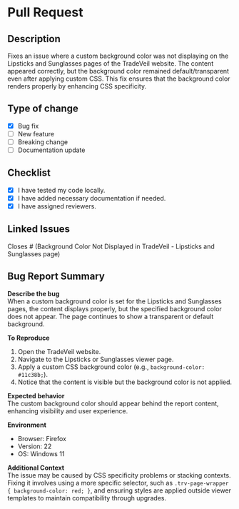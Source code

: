# Pull Request

## Description
Fixes an issue where a custom background color was not displaying on the Lipsticks and Sunglasses pages of the TradeVeil website. The content appeared correctly, but the background color remained default/transparent even after applying custom CSS. This fix ensures that the background color renders properly by enhancing CSS specificity.

## Type of change
- [x] Bug fix
- [ ] New feature
- [ ] Breaking change
- [ ] Documentation update

## Checklist
- [x] I have tested my code locally.
- [x] I have added necessary documentation if needed.
- [x] I have assigned reviewers.

## Linked Issues
Closes # (Background Color Not Displayed in TradeVeil - Lipsticks and Sunglasses page)

## Bug Report Summary

**Describe the bug**  
When a custom background color is set for the Lipsticks and Sunglasses pages, the content displays properly, but the specified background color does not appear. The page continues to show a transparent or default background.

**To Reproduce**  
1. Open the TradeVeil website.
2. Navigate to the Lipsticks or Sunglasses viewer page.
3. Apply a custom CSS background color (e.g., `background-color: #11c38b;`).
4. Notice that the content is visible but the background color is not applied.

**Expected behavior**  
The custom background color should appear behind the report content, enhancing visibility and user experience.

**Environment**  
- Browser: Firefox
- Version: 22
- OS: Windows 11

**Additional Context**  
The issue may be caused by CSS specificity problems or stacking contexts. Fixing it involves using a more specific selector, such as `.trv-page-wrapper { background-color: red; }`, and ensuring styles are applied outside viewer templates to maintain compatibility through upgrades.

